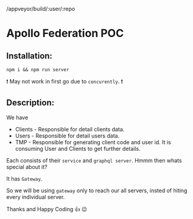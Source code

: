 /appveyor/build/:user/:repo

<h1 allign="center">Apollo Federation POC</h1>

## Installation:

```
npm i && npm run server
````
:exclamation: May not work in first go due to `concurently`. :exclamation:

## Description:

We have

- Clients - Responsible for detail clients data.
- Users - Responsible for detail users data.
- TMP - Responsible for generating client code and user id. It is consuming User and Clients to get further details.

Each consists of their `service` and `graphql server`.
Hmmm then whats special about it?

It has `Gateway`.

So we will be using `gateway` only to reach our all servers, insted of hiting every individual server.

Thanks and Happy Coding :+1: :wink: